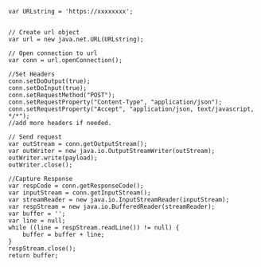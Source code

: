     var URLstring = 'https://xxxxxxxx';
    

    // Create url object
    var url = new java.net.URL(URLstring);

    // Open connection to url
    var conn = url.openConnection();

    //Set Headers
    conn.setDoOutput(true);
    conn.setDoInput(true);
    conn.setRequestMethod("POST");
    conn.setRequestProperty("Content-Type", "application/json");
    conn.setRequestProperty("Accept", "application/json, text/javascript, */*");
    //add more headers if needed.

    // Send request
    var outStream = conn.getOutputStream();
    var outWriter = new java.io.OutputStreamWriter(outStream);
    outWriter.write(payload);
    outWriter.close();

    //Capture Response
    var respCode = conn.getResponseCode();
    var inputStream = conn.getInputStream();
    var streamReader = new java.io.InputStreamReader(inputStream);
    var respStream = new java.io.BufferedReader(streamReader);
    var buffer = '';
    var line = null;
    while ((line = respStream.readLine()) != null) {
        buffer = buffer + line;
    }
    respStream.close();
    return buffer;
